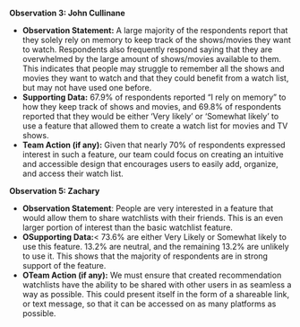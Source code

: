 **Observation 3: John Cullinane** <br>
- **Observation Statement:** A large majority of the respondents report that they solely rely on memory to keep track of the shows/movies they want to watch. Respondents also frequently respond saying that they are overwhelmed by the large amount of shows/movies available to them. This indicates that people may struggle to remember all the shows and movies they want to watch and that they could benefit from a watch list, but may not have used one before.
- **Supporting Data:** 67.9% of respondents reported “I rely on memory” to how they keep track of shows and movies, and 69.8% of respondents reported that they would be either ‘Very likely’ or ‘Somewhat likely’ to use a feature that allowed them to create a watch list for movies and TV shows.
- **Team Action (if any):** Given that nearly 70% of respondents expressed interest in such a feature, our team could focus on creating an intuitive and accessible design that encourages users to easily add, organize, and access their watch list.

**Observation 5: Zachary**
- **Observation Statement**: People are very interested in a feature that would allow them to share watchlists with their friends. This is an even larger portion of interest than the basic watchlist feature. 
- **OSupporting Data:**< 73.6% are either Very Likely or Somewhat likely to use this feature. 13.2% are neutral, and the remaining 13.2% are unlikely to use it.  This shows that the majority of respondents are in strong support of the feature. 
- **OTeam Action (if any):** We must ensure that created recommendation watchlists have the ability to be shared with other users in as seamless a way as possible. This could present itself in the form of a shareable link, or text message, so that it can be accessed on as many platforms as possible. 

